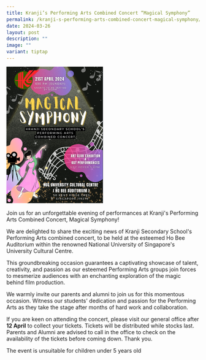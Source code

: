 ```yaml
---
title: Kranji’s Performing Arts Combined Concert “Magical Symphony”
permalink: /kranji-s-performing-arts-combined-concert-magical-symphony/
date: 2024-03-26
layout: post
description: ""
image: ""
variant: tiptap
---
```

<p></p>
<div class="isomer-image-wrapper">
<img style="width: 50%;" height="auto" width="100%" alt="" src="/images/2024/Music_Symphony.png">
</div>
<p>Join us for an unforgettable evening of performances at Kranji's Performing
Arts Combined Concert, Magical Symphony!&nbsp;</p>
<p>We are delighted to share the exciting news of Kranji Secondary School's
Performing Arts combined concert, to be held at the esteemed Ho Bee Auditorium
within the renowned National University of Singapore's University Cultural
Centre.&nbsp;</p>
<p>This groundbreaking occasion guarantees a captivating showcase of talent,
creativity, and passion as our esteemed Performing Arts groups join forces
to mesmerize audiences with an enchanting exploration of the magic behind
film production.&nbsp;</p>
<p>We warmly invite our parents and alumni to join us for this momentous
occasion. Witness our students' dedication and passion for the Performing
Arts as they take the stage after months of hard work and collaboration.</p>
<p>If you are keen on attending the concert, please visit our general office
after <strong>12 April</strong> to collect your tickets. Tickets will be
distributed while stocks last. Parents and Alumni are advised to call in
the office to check on the availability of the tickets before coming down.&nbsp;Thank
you.</p>
<p>The event is unsuitable for children under 5 years old</p>